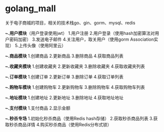 # golang_mall
关于电子商城的项目，相关的技术栈go、gin、gorm、mysql、redis


**~.用户模块**（用户登录使用jwt）
1.用户注册
2.用户登录（使用hash加密算法对用户密码加密）
3.发送电子邮件
4.关注用户，取关用户（使用gorm Association实现）
5.上传头像（使用阿里云）

**~.商品模块**
1.创建商品
2.更新商品
3.删除商品
4.获取商品列表

**~.收藏夹模块**
1.创建收藏夹
2.更新收藏夹
3.删除收藏夹
4.获取收藏夹列表

**~.订单模块**
1.创建订单
2.更新订单
3.删除订单
4.获取订单列表

**~.购物车模块**
1.创建购物车
2.更新购物车
3.删除购物车
4.获取购物车列表

**~.地址模块**
1.创建地址
2.更新地址
3.删除地址
4.获取地址地址

**~.支付模块**
1.支付商品
2.显示金额

**~.秒杀专场**
1.初始化秒杀商品（使用Redis hash存储）
2.获取秒杀商品列表
3.获取秒杀商品详情
4.购买秒杀商品（使用Redis分布式锁）
